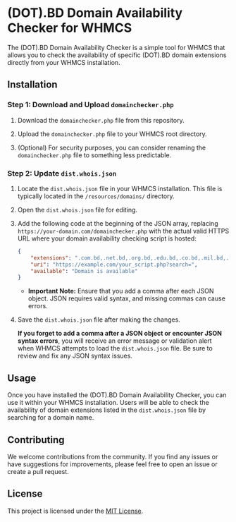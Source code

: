 # (DOT).BD Domain Availability Checker for WHMCS

The (DOT).BD Domain Availability Checker is a simple tool for WHMCS that allows you to check the availability of specific (DOT).BD domain extensions directly from your WHMCS installation.

## Installation

### Step 1: Download and Upload `domainchecker.php`

1. Download the `domainchecker.php` file from this repository.

2. Upload the `domainchecker.php` file to your WHMCS root directory.

3. (Optional) For security purposes, you can consider renaming the `domainchecker.php` file to something less predictable.

### Step 2: Update `dist.whois.json`

1. Locate the `dist.whois.json` file in your WHMCS installation. This file is typically located in the `/resources/domains/` directory.

2. Open the `dist.whois.json` file for editing.

3. Add the following code at the beginning of the JSON array, replacing `https://your-domain.com/domainchecker.php` with the actual valid HTTPS URL where your domain availability checking script is hosted:

   ```json
   {
       "extensions": ".com.bd,.net.bd,.org.bd,.edu.bd,.co.bd,.mil.bd,.gov.bd,.ac.bd,.info.bd,.tv.bd,.sw.bd",
       "uri": "https://example.com/your_script.php?search=",
       "available": "Domain is available"
   }
   ```

   - **Important Note:** Ensure that you add a comma after each JSON object. JSON requires valid syntax, and missing commas can cause errors.

4. Save the `dist.whois.json` file after making the changes.

   **If you forget to add a comma after a JSON object or encounter JSON syntax errors**, you will receive an error message or validation alert when WHMCS attempts to load the `dist.whois.json` file. Be sure to review and fix any JSON syntax issues.

## Usage

Once you have installed the (DOT).BD Domain Availability Checker, you can use it within your WHMCS installation. Users will be able to check the availability of domain extensions listed in the `dist.whois.json` file by searching for a domain name.

## Contributing

We welcome contributions from the community. If you find any issues or have suggestions for improvements, please feel free to open an issue or create a pull request.

## License

This project is licensed under the [MIT License]().

